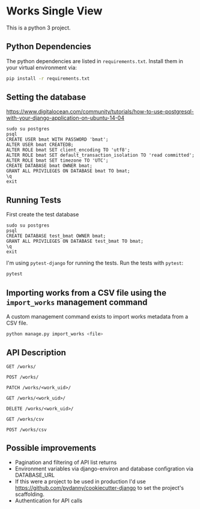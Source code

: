 Works Single View
=================

This is a python 3 project.

Python Dependencies
-------------------

The python dependencies are listed in `requirements.txt`. Install them in your
virtual environment via:

```sh
pip install -r requirements.txt
```

Setting the database
--------------------

https://www.digitalocean.com/community/tutorials/how-to-use-postgresql-with-your-django-application-on-ubuntu-14-04

```
sudo su postgres
psql
CREATE USER bmat WITH PASSWORD 'bmat';
ALTER USER bmat CREATEDB;
ALTER ROLE bmat SET client_encoding TO 'utf8';
ALTER ROLE bmat SET default_transaction_isolation TO 'read committed';
ALTER ROLE bmat SET timezone TO 'UTC';
CREATE DATABASE bmat OWNER bmat;
GRANT ALL PRIVILEGES ON DATABASE bmat TO bmat;
\q
exit
```

Running Tests
-------------

First create the test database

```
sudo su postgres
psql
CREATE DATABASE test_bmat OWNER bmat;
GRANT ALL PRIVILEGES ON DATABASE test_bmat TO bmat;
\q
exit
```

I'm using `pytest-django` for running the tests. Run the tests with `pytest`:

```sh
pytest
```

Importing works from a CSV file using the `import_works` management command
---------------------------------------------------------------------------

A custom management command exists to import works metadata from a CSV file.

```sh
python manage.py import_works <file>
```

API Description
---------------

```
GET /works/

POST /works/

PATCH /works/<work_uid>/

GET /works/<work_uid>/

DELETE /works/<work_uid>/

GET /works/csv

POST /works/csv
```


Possible improvements
---------------------

* Pagination and filtering of API list returns
* Environment variables via django-environ and database configration via DATABASE_URL
* If this were a project to be used in production I'd use https://github.com/pydanny/cookiecutter-django
  to set the project's scaffolding.
* Authentication for API calls
